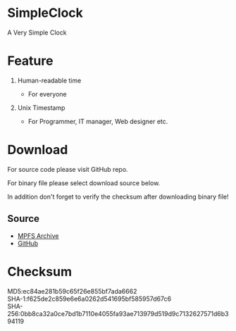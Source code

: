 # SimpleClock

A Very Simple Clock

# Feature

1. Human-readable time
   - For everyone
  
2. Unix Timestamp
   - For Programmer, IT manager, Web designer etc.
   
# Download
   
For source code please visit GitHub repo.

For binary file please select download source below. 

In addition don't forget to verify the checksum after downloading binary file!
   
## Source
* [MPFS Archive](https://archive.mpfstudio.site/binary/SimpleClock.exe)
* [GitHub](https://github.com/knugi0123/SimpleClock/releases/download/Beta_1/SimpleClock.exe)

  
# Checksum
MD5:ec84ae281b59c65f26e855bf7ada6662<br />
SHA-1:f625de2c859e6e6a0262d541695bf585957d67c6<br />
SHA-256:0bb8ca32a0ce7bd1b7110e4055fa93ae713979d519d9c7132627571d6b394119<br />
